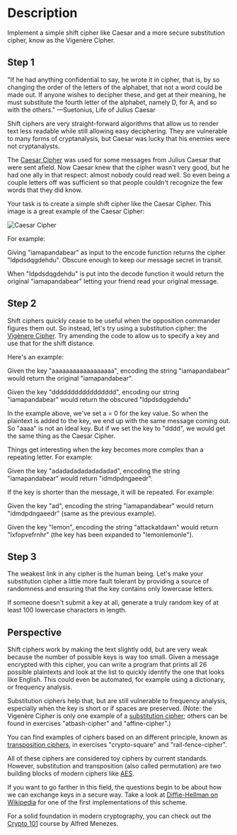 # Description

Implement a simple shift cipher like Caesar and a more secure substitution cipher, know as the Vigenère Cipher.

## Step 1

"If he had anything confidential to say, he wrote it in cipher, that is, by so changing the order of the letters of the alphabet, that not a word could be made out.
If anyone wishes to decipher these, and get at their meaning, he must substitute the fourth letter of the alphabet, namely D, for A, and so with the others."
—Suetonius, Life of Julius Caesar

Shift ciphers are very straight-forward algorithms that allow us to render text less readable while still allowing easy deciphering.
They are vulnerable to many forms of cryptanalysis, but Caesar was lucky that his enemies were not cryptanalysts.

The [Caesar Cipher][cc] was used for some messages from Julius Caesar that were sent afield.
Now Caesar knew that the cipher wasn't very good, but he had one ally in that respect: almost nobody could read well.
So even being a couple letters off was sufficient so that people couldn't recognize the few words that they did know.

Your task is to create a simple shift cipher like the Caesar Cipher.
This image is a great example of the Caesar Cipher:

![Caesar Cipher][img-caesar-cipher]

For example:

Giving "iamapandabear" as input to the encode function returns the cipher "ldpdsdqgdehdu".
Obscure enough to keep our message secret in transit.

When "ldpdsdqgdehdu" is put into the decode function it would return the original "iamapandabear" letting your friend read your original message.

## Step 2

Shift ciphers quickly cease to be useful when the opposition commander figures them out.
So instead, let's try using a substitution cipher: the [Vigènere Cipher][vc].
Try amending the code to allow us to specify a key and use that for the shift distance.

Here's an example:

Given the key "aaaaaaaaaaaaaaaaaa", encoding the string "iamapandabear"
would return the original "iamapandabear".

Given the key "ddddddddddddddddd", encoding our string "iamapandabear"
would return the obscured "ldpdsdqgdehdu"

In the example above, we've set a = 0 for the key value.
So when the plaintext is added to the key, we end up with the same message coming out.
So "aaaa" is not an ideal key.
But if we set the key to "dddd", we would get the same thing as the Caesar Cipher.

Things get interesting when the key becomes more complex than a repeating letter. For example:

Given the key "adadadadadadadadad", encoding the string "iamapandabear"
would return "idmdpdngaeedr".

If the key is shorter than the message, it will be repeated. For example:

Given the key "ad", encoding the string "iamapandabear"
would return "idmdpdngaeedr" (same as the previous example).

Given the key "lemon", encoding the string "attackatdawn"
would return "lxfopvefrnhr" (the key has been expanded to "lemonlemonle").

## Step 3

The weakest link in any cipher is the human being.
Let's make your substitution cipher a little more fault tolerant by providing a source of randomness and ensuring that the key contains only lowercase letters.

If someone doesn't submit a key at all, generate a truly random key of at least 100 lowercase characters in length.

## Perspective

Shift ciphers work by making the text slightly odd, but are very weak because
the number of possible keys is way too small. Given a message encrypted with this cipher, you can write a program that prints all 26 possible plaintexts and look at the list to quickly identify the one that looks like English. This could even be automated, for example using a dictionary, or frequency analysis.

Substitution ciphers help that, but are still vulnerable to frequency analysis, especially when the key is short or if spaces are preserved. (Note: the Vigenère Cipher is only one example of a [substitution cipher][sc]; others can be found in exercises "atbash-cipher" and "affine-cipher".)

You can find examples of ciphers based on an different principle, known as [transposition ciphers][tc], in exercises "crypto-square" and "rail-fence-cipher".

All of these ciphers are considered toy ciphers by current standards. However, substitution and transposition (also called permutation) are two building blocks of modern ciphers like [AES][aes].

If you want to go farther in this field, the questions begin to be about how we can exchange keys in a secure way.
Take a look at [Diffie-Hellman on Wikipedia][dh] for one of the first implementations of this scheme.

For a solid foundation in modern cryptography, you can check out the [Crypto 101][c101] course by Alfred Menezes.

[cc]: https://en.wikipedia.org/wiki/Caesar_cipher
[img-caesar-cipher]: https://upload.wikimedia.org/wikipedia/commons/thumb/4/4a/Caesar_cipher_left_shift_of_3.svg/320px-Caesar_cipher_left_shift_of_3.svg.png
[vc]: https://en.wikipedia.org/wiki/Vigen%C3%A8re_cipher

[sc]: https://en.wikipedia.org/wiki/Substitution_cipher
[tc]: https://en.wikipedia.org/wiki/Transposition_cipher
[aes]: https://en.wikipedia.org/wiki/Advanced_Encryption_Standard

[dh]: https://en.wikipedia.org/wiki/Diffie%E2%80%93Hellman_key_exchange
[c101]: https://cryptography101.ca/crypto101-building-blocks/
